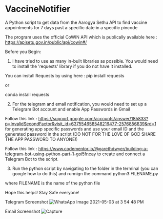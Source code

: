 # VaccineNotifier
A Python script to get data from the Aarogya Sethu API to find vaccine appointments for 7 days past a specific date in a specific pincode

The program uses the official CoWIN API which is publically available here : https://apisetu.gov.in/public/api/cowin#/

Before you Begin:
1) I have tried to use as many in-built libraries as possible. You would need to install the 'requests' library if you do not have it installed. 
  
  You can install Requests by using 
   here : 
  pip install requests
  
  or 
  
  conda install requests
  
 2) For the telegram and email notification, you would need to set up a Telegram Bot account and enable App Passwords in Gmail

Follow this link : https://support.google.com/accounts/answer/185833?p=InvalidSecondFactor&visit_id=637554658548216477-2576856839&rd=1 for generating app specific passwords and use your email ID and the generated password in the script (DO NOT FOR THE LOVE OF GOD SHARE THE APP PASSWORD TO ANYONE!)

Follow this link : https://www.codementor.io/@garethdwyer/building-a-telegram-bot-using-python-part-1-goi5fncay to create and connect a Telegram Bot to the script. 

3) Run the python script by navigating to the folder in the terminal (you can google how to  do this) and runnign the command 
  python3 FILENAME.py
  
  where FILENAME is the name of the python file
  
  Hope this helps! Stay Safe everyone!

Telegram Screenshot
![WhatsApp Image 2021-05-03 at 3 54 48 PM](https://user-images.githubusercontent.com/43105718/116865929-2e46e700-ac28-11eb-9895-80482b2924b3.jpeg)


Email Screenshot
![Capture](https://user-images.githubusercontent.com/43105718/116865968-3e5ec680-ac28-11eb-98dd-2ea6d1bdf984.PNG)

